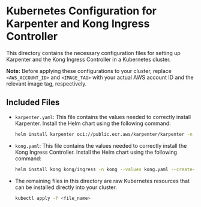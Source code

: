 # Kubernetes Configuration for Karpenter and Kong Ingress Controller

This directory contains the necessary configuration files for setting up Karpenter and the Kong Ingress Controller in a Kubernetes cluster.

**Note:** Before applying these configurations to your cluster, replace `<AWS_ACCOUNT_ID>` and `<IMAGE_TAG>` with your actual AWS account ID and the relevant image tag, respectively.

## Included Files

- `karpenter.yaml`: This file contains the values needed to correctly install Karpenter. Install the Helm chart using the following command:

    ```bash
    helm install karpenter oci://public.ecr.aws/karpenter/karpenter -n karpenter --values karpenter.yaml --create-namespace
    ```

- `kong.yaml`: This file contains the values needed to correctly install the Kong Ingress Controller. Install the Helm chart using the following command:

    ```bash
    helm install kong kong/ingress -n kong --values kong.yaml --create-namespace
    ```

- The remaining files in this directory are raw Kubernetes resources that can be installed directly into your cluster.
    ```bash
    kubectl apply -f <file_name>
    ```
